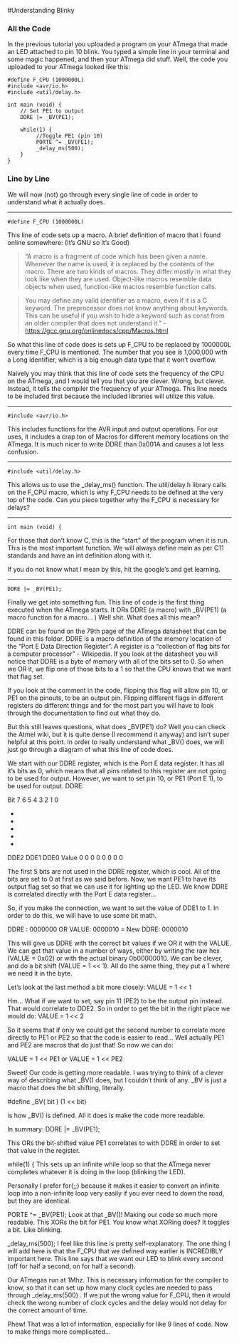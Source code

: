 
#Understanding Blinky

### All the Code
In the previous tutorial you uploaded a program on your ATmega that made an LED attached to pin 10 blink. You typed a simple line in your terminal and some magic happened, and then your ATmega did stuff.  Well, the code you uploaded to your ATmega looked like this:

```
#define F_CPU (1000000L)
#include <avr/io.h>
#include <util/delay.h>

int main (void) {
    // Set PE1 to output
    DDRE |= _BV(PE1);

    while(1) {
         //Toggle PE1 (pin 10)
         PORTE ^= _BV(PE1);
         _delay_ms(500);
    }
}
```

### Line by Line
We will now (not) go through every single line of code in order to understand what it actually does.

---
```
#define F_CPU (1000000L)
```

This line of code sets up a macro. A brief definition of macro that I found online somewhere: (It’s GNU so it’s Good)

> “A macro is a fragment of code which has been given a name. Whenever the name is used, it is replaced by the contents of the macro. There are two kinds of macros. They differ mostly in what they look like when they are used. Object-like macros resemble data objects when used, function-like macros resemble function calls.

> You may define any valid identifier as a macro, even if it is a C keyword. The preprocessor does not know anything about keywords. This can be useful if you wish to hide a keyword such as const from an older compiler that does not understand it.”
> -https://gcc.gnu.org/onlinedocs/cpp/Macros.html 

So what this line of code does is sets up F_CPU to be replaced by 1000000L every time F_CPU is mentioned. The number that you see is 1,000,000 with a Long identifier, which is a big enough data type that it won’t overflow. 

Naively you may think that this line of code sets the frequency of the CPU on the ATmega, and I would tell you that you are clever. Wrong, but clever. Instead, it tells the compiler the frequency of your ATmega. This line needs to be included first because the included libraries will utilize this value.



---
```
#include <avr/io.h>
```

This includes functions for the AVR input and output operations. For our uses, it includes a crap ton of Macros for different memory locations on the ATmega. It is much nicer to write DDRE than 0x001A and causes a lot less confusion. 



---
```
#include <util/delay.h>
```

This allows us to use the _delay_ms() function. The util/delay.h library calls on the F_CPU macro, which is why F_CPU needs to be defined at the very top of the code. Can you piece together why the F_CPU is necessary for delays?



---
```
int main (void) {
```

For those that don’t know C, this is the “start” of the program when it is run. This is the most important function. We will always define main as per C11 standards and have an int definition along with it.

If you do not know what I mean by this, hit the google’s and get learning.



---
```
DDRE |= _BV(PE1);
```

Finally we get into something fun. This line of code is the first thing executed when the ATmega starts. It ORs DDRE (a macro)  with  _BV(PE1)  (a macro function for a macro… ) Well shit. What does all this mean?

DDRE can be found on the 79th page of the ATmega datasheet that can be found in this folder. DDRE is a macro definition of the memory location of the “Port E Data Direction Register”. A register is a “collection of flag bits for a computer processor” - Wikipedia. If you look at the datasheet you will notice that DDRE is a byte of memory with all of the bits set to 0. So when we OR it, we flip one of those bits to a 1 so that the CPU knows that we want that flag set. 

If you look at the comment in the code, flipping this flag will allow pin 10, or PE1 on the pinouts, to be an output pin. Flipping different flags in different registers do different things and for the most part you will have to look through the documentation to find out what they do.

But this still leaves questions, what does _BV(PE1) do? Well you can check the Atmel wiki, but it is quite dense (I recommend it anyway) and isn’t super helpful at this point. In order to really understand what _BV() does, we will just go through a diagram of what this line of code does.



We start with our DDRE register, which is the Port E data register. It has all it’s bits as 0, which means that all pins related to this register are not going to be used for output. However, we want to set pin 10, or PE1 (Port E 1), to be used for output. 
DDRE:

Bit
7
6
5
4
3
2
1
0


-
-
-
-
-
DDE2
DDE1
DDE0
Value
0
0
0
0
0
0
0
0

The first 5 bits are not used in the DDRE register, which is cool. All of the bits are set to 0 at first as we said before. Now, we want PE1 to have its output flag set so that we can use it for lighting up the LED. We know DDRE is correlated directly with the Port E data register… 

So, if you make the connection, we want to set the value of DDE1 to 1. In order to do this, we will have to use some bit math. 

   DDRE :        0000000
			    OR
   VALUE:        0000010
			    =
New DDRE:  	 0000010

This will give us DDRE with the correct bit values if we OR it with the VALUE. We can get that value in a number of ways, either by writing the raw hex (VALUE = 0x02) or with the actual binary 0b00000010. We can be clever, and do a bit shift (VALUE = 1 << 1).  All do the same thing, they put a 1 where we need it in the byte. 

Let’s look at the last method a bit more closely:
VALUE = 1 << 1

Hm… What if we want to set, say pin 11 (PE2)  to be the output pin instead. That would correlate to DDE2. So in order to get the bit in the right place we would do:
VALUE = 1 << 2

So it seems that if only we could get the second number to correlate more directly to PE1 or PE2 so that the code is easier to read… Well actually PE1 and PE2 are macros that do just that! So now we can do:

VALUE = 1 << PE1       or        VALUE = 1 << PE2

Sweet! Our code is getting more readable. I was trying to think of a clever way of describing what _BV() does, but I couldn’t think of any. _BV is just a macro that does the bit shifting, literally. 

#define _BV( bit )   (1 << bit)

is how _BV() is defined. All it does is make the code more readable.

In summary: 
DDRE |= _BV(PE1);

This ORs the bit-shifted value PE1 correlates to with DDRE in order to set that value in the register. 


while(1) {
This sets up an infinite while loop so that the ATmega never completes whatever it is doing in the loop (blinking the LED). 

Personally I prefer for(;;) because it makes it easier to convert an infinite loop into a non-infinite loop very easily if you ever need to down the road, but they are identical. 

PORTE ^= _BV(PE1);
Look at that _BV()! Making our code so much more readable. This XORs the bit for PE1. You know what XORing does? It toggles a bit. Like blinking.

_delay_ms(500);
I feel like this line is pretty self-explanatory. The one thing I will add here is that the F_CPU that we defined way earlier is INCREDIBLY important here. This line says that we want our LED to blink every second (off for half a second, on for half a second). 

Our ATmegas run at 1Mhz. This is necessary information for the compiler to know, so that it can set up how many clock cycles are needed to pass through _delay_ms(500) . If we put the wrong value for F_CPU, then it would check the wrong number of clock cycles and the delay would not delay for the correct amount of time. 


Phew! 
That was a lot of information, especially for like 9 lines of code. Now to make things more complicated… 
